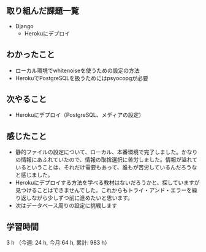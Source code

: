 ## 取り組んだ課題一覧
- Django
    - Herokuにデプロイ

## わかったこと
- ローカル環境でwhitenoiseを使うための設定の方法
- HerokuでPostgreSQLを扱うためにはpsyocopgが必要

## 次やること
- Herokuにデプロイ（PostgreSQL、メディアの設定）    

## 感じたこと
- 静的ファイルの設定について、ローカル、本番環境で完了しました。かなりの情報にあふれていたので、情報の取捨選択に苦労しました。情報が溢れているということは、それだけ需要もあって、誰もが苦労しているんだろうなと感じました。
- Herokuにデプロイする方法を学べる教材はないだろうかと、探していますが見つけることはできませんでした。これからもトライ・アンド・エラーを繰り返しながら少しずつ前に進めたいと思います。
- 次はデータベース周りの設定に挑戦します

    
## 学習時間
3 h （今週: 24 h, 今月:64 h, 累計: 983 h）